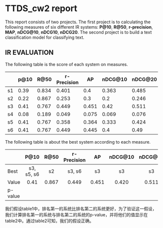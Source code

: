 # TTDS_cw2 report

This report consists of two projects. The first project is to calculating the following measures of six different IR systems: **P@10**, **R@50**, **r-precision**, **MAP**, **nDCG@10**, **nDCG10**, **nDCG20**. The second project is to build a text classification model for classifying text.

## IR EVALUATION

The following table is the score of each system on measures.

|      | p@10 | **R@50** | r-Precision | AP    | nDCG@10 | nDCG@20 |
| ---- | ---- | -------- | ----------- | ----- | ------- | ------- |
| s1   | 0.39 | 0.834    | 0.401       | 0.4   | 0.363   | 0.485   |
| s2   | 0.22 | 0.867    | 0.253       | 0.3   | 0.2     | 0.246   |
| s3   | 0.41 | 0.767    | 0.449       | 0.451 | 0.42    | 0.511   |
| s4   | 0.08 | 0.189    | 0.049       | 0.075 | 0.069   | 0.076   |
| s5   | 0.41 | 0.767    | 0.358       | 0.364 | 0.333   | 0.424   |
| s6   | 0.41 | 0.767    | 0.449       | 0.445 | 0.4     | 0.49    |

The following table is about the best system according to each measure.

|         |    P@10    | R@50  | r-Precision |  AP   | nDCG@10 | nDCG@20 |
| ------- | :--------: | :---: | :---------: | :---: | :-----: | :-----: |
| Best    | s3, s5, s6 |  s2   |   s3, s6    |  s3   |   s3    |   s3    |
| Value   |    0.41    | 0.867 |    0.449    | 0.451 |  0.420  |  0.511  |
| p-value |            |       |             |       |         |         |

我们假设table1中，排名第一的系统比排名第二的系统更好，为了验证这一假设，我们计算排名第一的系统与排名第二的系统的p-value，并将他们的值显示在table2中。通过table2可知，我们的假设正确。



 